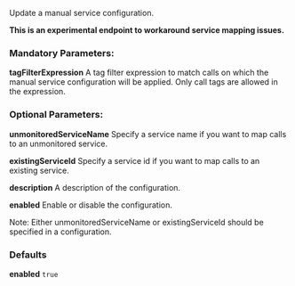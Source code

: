 Update a manual service configuration.

**This is an experimental endpoint to workaround service mapping issues.**

### Mandatory Parameters:

**tagFilterExpression** A tag filter expression to match calls on which the manual service configuration will be applied. Only call tags are allowed in the expression.

### Optional Parameters:
**unmonitoredServiceName** Specify a service name if you want to map calls to an unmonitored service.

**existingServiceId** Specify a service id if you want to map calls to an existing service.

**description** A description of the configuration.

**enabled** Enable or disable the configuration.

Note: Either unmonitoredServiceName or existingServiceId should be specified in a configuration.

### Defaults
**enabled** `true`